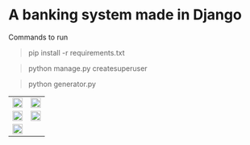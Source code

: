 # A banking system made in Django

Commands to run
> pip install -r requirements.txt 

> python manage.py createsuperuser

> python generator.py

<table>
<tr>
  <td><img src = "https://user-images.githubusercontent.com/72307306/205368159-d3d18489-5dcf-414c-b44e-52dfd0bfe071.png" height=100% width=100% /></td>
  <td><img src = "https://user-images.githubusercontent.com/72307306/205369168-75d5f846-9e8a-44da-8759-40f5aa335342.png" height=100% width=100% /></td>
</tr>
  <tr>
    <td><img src = "https://user-images.githubusercontent.com/72307306/205375099-0d5f2700-f2f8-46bc-9b79-a575d4c586b1.png" height=100% width=100% /></td>
    <td><img src = "https://user-images.githubusercontent.com/72307306/205376089-82ac2f46-b0e6-4b51-a0c6-38261032235a.png" height=100% width=100% /></td>
  </tr>
  <tr>
        <td><img src = "https://user-images.githubusercontent.com/72307306/205376425-b0b89332-2d1a-4696-a6ac-c71aa887bd64.png" height=100% width=100% /></td>
  </tr>
</table>
